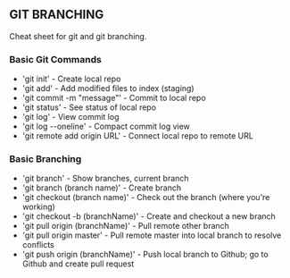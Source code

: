 ## GIT BRANCHING

Cheat sheet for git and git branching.

### Basic Git Commands
* 'git init' - Create local repo
* 'git add' - Add modified files to index (staging)
* 'git commit -m "message"' - Commit to local repo
* 'git status' - See status of local repo
* 'git log' - View commit log
* 'git log --oneline' - Compact commit log view
* 'git remote add origin URL' - Connect local repo to remote URL


### Basic Branching
* 'git branch' - Show branches, current branch
* 'git branch (branch name)' - Create branch
* 'git checkout (branch name)' - Check out the branch (where you're working)
* 'git checkout -b (branchName)' - Create and checkout a new branch
* 'git pull origin (branchName)' - Pull remote other branch
* 'git pull origin master' - Pull remote master into local branch to resolve conflicts
* 'git push origin (branchName)' - Push local branch to Github; go to Github and create pull request
